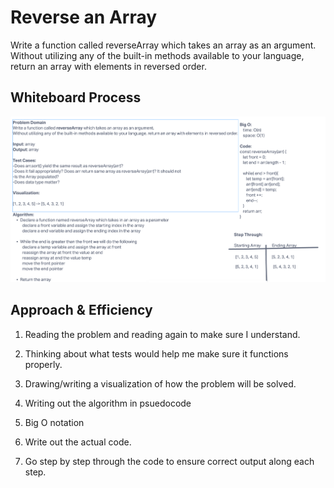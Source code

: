 # Reverse an Array

Write a function called reverseArray which takes an array as an argument. Without utilizing any of the built-in methods available to your language, return an array with elements in reversed order.

## Whiteboard Process

![Array Reversed Whiteboard](../assests/array-reverse.png)

## Approach & Efficiency

1. Reading the problem and reading again to make sure I understand.

2. Thinking about what tests would help me make sure it functions properly.

3. Drawing/writing a visualization of how the problem will be solved.

4. Writing out the algorithm in psuedocode

5. Big O notation

6. Write out the actual code.

7. Go step by step through the code to ensure correct output along each step.
